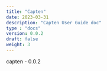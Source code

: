 ```yaml
---
title: "Capten"
date: 2023-03-31
description: "Capten User Guide doc"
type : "docs"
version: 0.0.2
draft: false
weight: 3
---
```


capten - 0.0.2